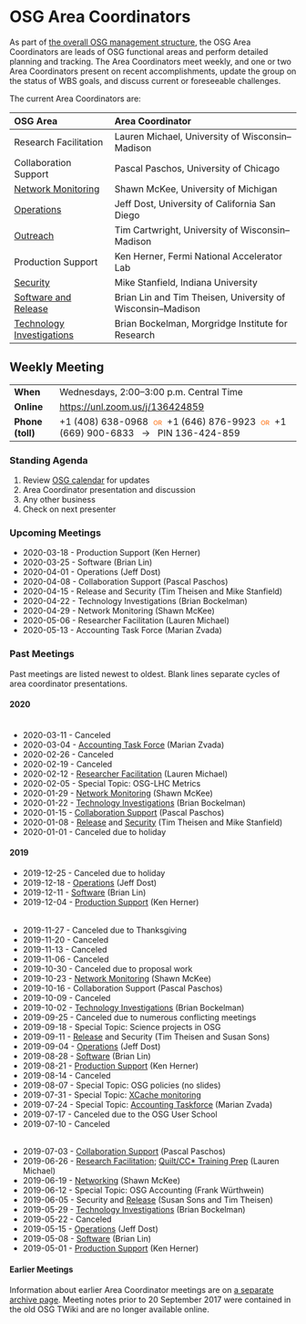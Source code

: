 # OSG Area Coordinators

As part of [the overall OSG management structure](/), the OSG Area Coordinators are leads of OSG functional areas
and perform detailed planning and tracking.  The Area Coordinators meet weekly, and one or two Area Coordinators present
on recent accomplishments, update the group on the status of WBS goals, and discuss current or foreseeable challenges.

The current Area Coordinators are:

| OSG Area | Area Coordinator |
| :------- | :--------------- |
| Research Facilitation | Lauren Michael, University of Wisconsin&ndash;Madison |
| Collaboration Support | Pascal Paschos, University of Chicago |
| [Network Monitoring](https://opensciencegrid.org/networking/) | Shawn McKee, University of Michigan |
| [Operations](https://opensciencegrid.org/operations/) | Jeff Dost, University of California San Diego |
| [Outreach](https://opensciencegrid.org/outreach/) | Tim Cartwright, University of Wisconsin&ndash;Madison |
| Production Support | Ken Herner, Fermi National Accelerator Lab |
| [Security](https://opensciencegrid.org/security/) | Mike Stanfield, Indiana University |
| [Software and Release](https://opensciencegrid.org/technology/) | Brian Lin and Tim Theisen, University of Wisconsin&ndash;Madison |
| [Technology Investigations](https://opensciencegrid.org/technology/) | Brian Bockelman, Morgridge Institute for Research |


## Weekly Meeting

<table>
  <tr> <td><strong>When</strong></td> <td>Wednesdays, 2:00–3:00 p.m. Central Time</td> </tr>
  <tr> <td><strong>Online</strong></td> <td><a href="https://unl.zoom.us/j/136424859">https://unl.zoom.us/j/136424859</a></td> </tr>
  <tr>
    <td><strong>Phone (toll)</strong></td>
    <td>
      +1 (408) 638-0968
      <span style="color: #F60; font-variant: small-caps; padding: 0 0.5ex;">or</span>
      +1 (646) 876-9923
      <span style="color: #F60; font-variant: small-caps; padding: 0 0.5ex;">or</span>
      +1 (669) 900-6833
      <span style="padding: 0 1ex;">&rarr;</span>
      PIN 136-424-859
    </td>
  </tr>
</table>

### Standing Agenda

1. Review [OSG calendar](https://indico.fnal.gov/categoryDisplay.py?categId=86) for updates
1. Area Coordinator presentation and discussion
1. Any other business
1. Check on next presenter

### Upcoming Meetings

- 2020-03-18 - Production Support (Ken Herner)
- 2020-03-25 - Software (Brian Lin)
- 2020-04-01 - Operations (Jeff Dost)
- 2020-04-08 - Collaboration Support (Pascal Paschos)
- 2020-04-15 - Release and Security (Tim Theisen and Mike Stanfield)
- 2020-04-22 - Technology Investigations (Brian Bockelman)
- 2020-04-29 - Network Monitoring (Shawn McKee)
- 2020-05-06 - Researcher Facilitation (Lauren Michael)
- 2020-05-13 - Accounting Task Force (Marian Zvada)

### Past Meetings

Past meetings are listed newest to oldest.  Blank lines separate cycles of area coordinator presentations.

#### 2020

<div style="height: 0.5ex"></div>

- 2020-03-11 - Canceled
- 2020-03-04 - [Accounting Task Force](https://docs.google.com/presentation/d/1lJGyjD6-xd2nGJeHDfl1nntW0GurjO74988SbUT4CK4) (Marian Zvada)
- 2020-02-26 - Canceled
- 2020-02-19 - Canceled
- 2020-02-12 - [Researcher Facilitation](https://docs.google.com/presentation/d/14seJrv-9wmnTBvnNGAQydQJQ7Rl2WFXXjDh7k-Rlx-0/) (Lauren Michael)
- 2020-02-05 - Special Topic: OSG-LHC Metrics
- 2020-01-29 - [Network Monitoring](https://drive.google.com/open?id=11cIPmPHTuqwcUYf-JXJgN9yAUo48G7-9) (Shawn McKee)
- 2020-01-22 - [Technology Investigations](https://drive.google.com/open?id=11iP-1IGr9E1ThuxnXrHwuzXCqS0m8Pc3) (Brian Bockelman)
- 2020-01-15 - [Collaboration Support](https://drive.google.com/open?id=12y3LEDvtOvUY3v3keyAlzyLt4IZVWXWj) (Pascal Paschos)
- 2020-01-08 - [Release](https://docs.google.com/document/d/1awWoMK9dx1fglhhAwOg1X_-_7UQ8WWsHuSItDm50wwY/) and [Security](https://drive.google.com/file/d/1XaqNi9rbQokQlyVEdsCYs51B_VqiUWxC/) (Tim Theisen and Mike Stanfield)
- 2020-01-01 - Canceled due to holiday

#### 2019

- 2019-12-25 - Canceled due to holiday
- 2019-12-18 - [Operations](https://docs.google.com/presentation/d/1-bFH_r0XYPh48iC4u4Z77pDCdyKxcdhkeVtA96eWBIg/) (Jeff Dost)
- 2019-12-11 - [Software](https://docs.google.com/document/d/125dJS8BPYOJKHAi5Bmn0I0Z4X9nGe2Wjuq09Z9zY0I8/) (Brian Lin)
- 2019-12-04 - [Production Support](https://drive.google.com/open?id=1w2LpYWHNl8JW2lYPbRhuld2AUkPP0DCx) (Ken Herner)

<div style="height: 0.5ex"></div>

- 2019-11-27 - Canceled due to Thanksgiving
- 2019-11-20 - Canceled
- 2019-11-13 - Canceled
- 2019-11-06 - Canceled
- 2019-10-30 - Canceled due to proposal work
- 2019-10-23 - [Network Monitoring](https://drive.google.com/open?id=1_F3GvIAcBzdZtKMJgG2AeTSzDWSB7c3k) (Shawn McKee)
- 2019-10-16 - Collaboration Support (Pascal Paschos)
- 2019-10-09 - Canceled
- 2019-10-02 - [Technology Investigations](https://drive.google.com/open?id=15YfXt5Cna7exVagptWQuSwEXCEjhmgit) (Brian Bockelman)
- 2019-09-25 - Canceled due to numerous conflicting meetings
- 2019-09-18 - Special Topic: Science projects in OSG
- 2019-09-11 - [Release](https://docs.google.com/document/d/1TqnRfIj2_Q2xea8Xey1j0cSbgnzfP8CBxtBjEUsW4Y8/) and Security (Tim Theisen and Susan Sons)
- 2019-09-04 - [Operations](https://docs.google.com/presentation/d/12N0ULJkexN7zFJSO7SK1W6pMTzw6b8jh4IrAd8PPI4o/) (Jeff Dost)
- 2019-08-28 - [Software](https://docs.google.com/document/d/10QIGXYSVPPKM5b2R3DnLDjZgSNRrQJe_FW594QiWTQk/) (Brian Lin)
- 2019-08-21 - [Production Support](https://drive.google.com/open?id=1Dsqb1GngCZXAjqelqg3PLM_LUy2cAsVP) (Ken Herner)
- 2019-08-14 - Canceled
- 2019-08-07 - Special Topic: OSG policies (no slides)
- 2019-07-31 - Special Topic: [XCache monitoring](https://drive.google.com/open?id=1Oo4IssLtUqOYoILr0jAbJnnA4Ic5a59Q)
- 2019-07-24 - Special Topic: [Accounting Taskforce](https://docs.google.com/presentation/d/1hcDJHShLxgPyDIKUwEw8VeQcZUuaPIz30WITkJv9188/) (Marian Zvada)
- 2019-07-17 - Canceled due to the OSG User School
- 2019-07-10 - Canceled

<div style="height: 0.5ex"></div>

- 2019-07-03 - [Collaboration Support](https://docs.google.com/presentation/d/1H4U66tWPQNJU-PXaRCezFPZi_MQ5lFXQ3Au3RjFUh6A/) (Pascal Paschos)
- 2019-06-26 - [Research Facilitation](https://docs.google.com/presentation/d/1VtP0wgJOQ1Ac0z1NWtPqPGemAlbzUI-TKimhKkN6Iag/); [Quilt/CC* Training Prep](https://docs.google.com/document/d/1mELrC-NsalI99La5a5c8q8JyZ46A_AYiTZ8DVq9BTd0/) (Lauren Michael)
- 2019-06-19 - [Networking](https://drive.google.com/open?id=1pEAkv3-Xdm8mPVKNlAz0LhbW0voO1bBY) (Shawn McKee)
- 2019-06-12 - Special Topic: OSG Accounting (Frank W&uuml;rthwein)
- 2019-06-05 - Security and [Release](https://docs.google.com/document/d/1hNj_aSnUegR1W6oVLsLUEymhLAPbBTTH0w-awYcVxN0/) (Susan Sons and Tim Theisen)
- 2019-05-29 - [Technology Investigations](https://drive.google.com/open?id=1ES4O_9REyxiLv37KXRLFzQPnp1jYat8Y) (Brian Bockelman)
- 2019-05-22 - Canceled
- 2019-05-15 - [Operations](https://docs.google.com/presentation/d/1hyZz9YKQF3bf6gSS3iRkDzsyQI77JbZPvVNQ4p4bhjo/) (Jeff Dost)
- 2019-05-08 - [Software](https://docs.google.com/document/d/1wO9aNLzepIrU_rFfbc7W5DHFVtq3BKY8bxHsxmiBo_w/) (Brian Lin)
- 2019-05-01 - [Production Support](https://drive.google.com/open?id=133V5e47FeNkWUk7tt3lrc5kyWrTWM-my) (Ken Herner)

#### Earlier Meetings

Information about earlier Area Coordinator meetings are on [a separate archive page](/ac-meeting-archive).  Meeting
notes prior to 20 September 2017 were contained in the old OSG TWiki and are no longer available online.
